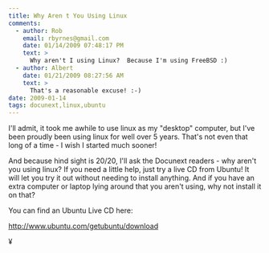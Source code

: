 ```yaml
---
title: Why Aren t You Using Linux 
comments:
  - author: Rob
    email: rbyrnes@gmail.com
    date: 01/14/2009 07:48:17 PM
    text: >
      Why aren't I using Linux?  Because I'm using FreeBSD :)
  - author: Albert
    date: 01/21/2009 08:27:56 AM
    text: >
      That's a reasonable excuse! :-)
date: 2009-01-14
tags: docunext,linux,ubuntu
---
```

I'll admit, it took me awhile to use linux as my "desktop" computer, but I've been proudly been using linux for well over 5 years. That's not even that long of a time - I wish I started much sooner!

And because hind sight is 20/20, I'll ask the Docunext readers - why aren't you using linux? If you need a little help, just try a live CD from Ubuntu! It will let you try it out without needing to install anything. And if you have an extra computer or laptop lying around that you aren't using, why not install it on that?

You can find an Ubuntu Live CD here:

<a href="http://www.ubuntu.com/getubuntu/download" rel="nofollow">http://www.ubuntu.com/getubuntu/download</a>

¥


